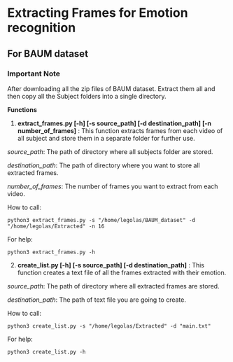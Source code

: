 # Extracting Frames for Emotion recognition
## For BAUM dataset
### Important Note
After downloading all the zip files of BAUM dataset. Extract them all and then copy all the Subject folders into a single directory.

**Functions**
1. **extract_frames.py [-h] [-s source_path] [-d destination_path] [-n number_of_frames]** :
This function extracts frames from each video of all subject and store them in a separate folder for further use.

*source_path*: The path of directory where all subjects folder are stored.

*destination_path*: The path of directory where you want to store all extracted frames.

*number_of_frames*: The number of frames you want to extract from each video.

How to call:
```
python3 extract_frames.py -s "/home/legolas/BAUM_dataset" -d "/home/legolas/Extracted" -n 16
```
For help:
```
python3 extract_frames.py -h
```
2. **create_list.py [-h] [-s source_path] [-d destination_path]** :
This function creates a text file of all the frames extracted with their emotion.

*source_path*: The path of directory where all extracted frames are stored.

*destination_path*: The path of text file you are going to create.

How to call:
```
python3 create_list.py -s "/home/legolas/Extracted" -d "main.txt"
```
For help:
```
python3 create_list.py -h
```
